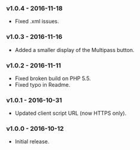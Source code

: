 ### v1.0.4 - 2016-11-18

* Fixed .xml issues.

### v1.0.3 - 2016-11-16

* Added a smaller display of the Multipass button.

### v1.0.2 - 2016-11-11

* Fixed broken build on PHP 5.5.
* Fixed typo in Readme.

### v1.0.1 - 2016-10-31

* Updated client script URL (now HTTPS only).

### v1.0.0 - 2016-10-12

* Initial release.
